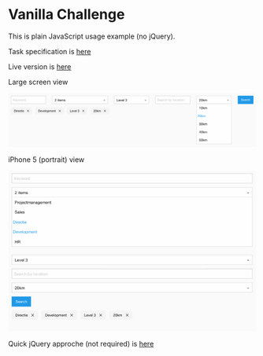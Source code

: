 # Vanilla Challenge

This is plain JavaScript usage example (no jQuery).

Task specification is [here](docs/javascript-test-endouble.mov)

Live version is [here](http://www.act.poznan.pl/vanilla/index.html)

Large screen view

![![screenshot]](docs/screenshot1.png)

iPhone 5 (portrait) view

![![screenshot]](docs/screenshot2.png)

Quick jQuery approche (not required) is [here](https://gist.github.com/szymon33/d742ebeb0a09af75396e)
